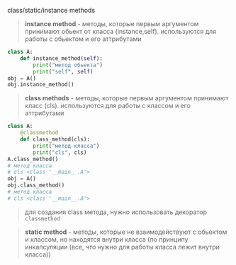  class/static/instance methods
> **instance method** - методы, которые первым аргументом принимают обьект от класса (instance,self). используются для работы с обьектом и его аттрибутами
```py
class A:
    def instance_method(self):
        print("метод обьекта")
        print("self", self)
obj = A()
obj.instance_method()
```

> **class methods** - методы, которые первым аргументом принимают класс (cls). используются для работы с классом и его аттрибутами

```py
class A:
    @classmethod
    def class_method(cls):
        print("метод класса")
        print("cls", cls)
A.class_method()
# метод класса
# cls <class '__main__.A'>
obj = A()
obj.class_method()
# метод класса
# cls <class '__main__.A'>
```

> для создания class метода, нужно использовать декоратор `classmethod`

> **static method** - методы, которые не взаимодействуют с обьектом и классом, но находятся внутри класса (по принципу инкапсуляции (все, что нужно для работы класса лежит внутри класса))
